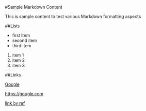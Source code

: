 #Sample Markdown Content

This is sample content to test various Markdown formatting aspects


##Lists
* first item
* second item
* third item

1. item 1
1. item 2
1. item 3

##Links

[Google](http://duckduckgo.com)

https://google.com

[link by ref][1]

[1]: https//google.com
